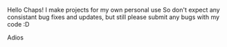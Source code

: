 Hello Chaps! 
I make projects for my own personal use
So don't expect any consistant bug fixes and updates, but still please submit any bugs with my code :D

Adios
